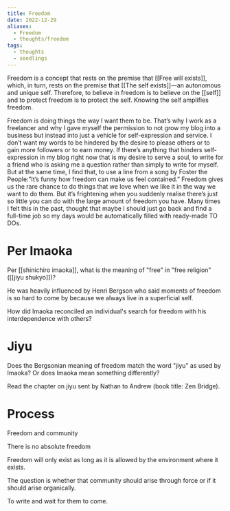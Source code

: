 ```yaml
---
title: Freedom
date: 2022-12-29
aliases:
  - Freedom
  - thoughts/freedom
tags:
  - thoughts
  - seedlings
---
```

Freedom is a concept that rests on the premise that [[Free will exists]], which, in turn, rests on the premise that [[The self exists]]—an autonomous and unique self. Therefore, to believe in freedom is to believe on the [[self]] and to protect freedom is to protect the self. Knowing the self amplifies freedom.

Freedom is doing things the way I want them to be. That’s why I work as a freelancer and why I gave myself the permission to not grow my blog into a business but instead into just a vehicle for self-expression and service. I don’t want my words to be hindered by the desire to please others or to gain more followers or to earn money. If there’s anything that hinders self-expression in my blog right now that is my desire to serve a soul, to write for a friend who is asking me a question rather than simply to write for myself. But at the same time, I find that, to use a line from a song by Foster the People:”It’s funny how freedom can make us feel contained.” Freedom gives us the rare chance to do things that we love when we like it in the way we want to do them. But it’s frightening when you suddenly realise there’s just so little you can do with the large amount of freedom you have. Many times I felt this in the past, thought that maybe I should just go back and find a full-time job so my days would be automatically filled with ready-made TO DOs.

# Per Imaoka

Per [[shinichiro imaoka]], what is the meaning of "free" in "free religion" ([[jiyu shukyo]])?

He was heavily influenced by Henri Bergson who said moments of freedom is so hard to come by because we always live in a superficial self.

How did Imaoka reconciled an individual's search for freedom with his interdependence with others?

# Jiyu

Does the Bergsonian meaning of freedom match the word "jiyu" as used by Imaoka? Or does Imaoka mean something differently?

Read the chapter on jiyu sent by Nathan to Andrew (book title: Zen Bridge).

# Process

Freedom and community

There is no absolute freedom

Freedom will only exist as long as it is allowed by the environment where it exists.

The question is whether that community should arise through force or if it should arise organically.

To write and wait for them to come.